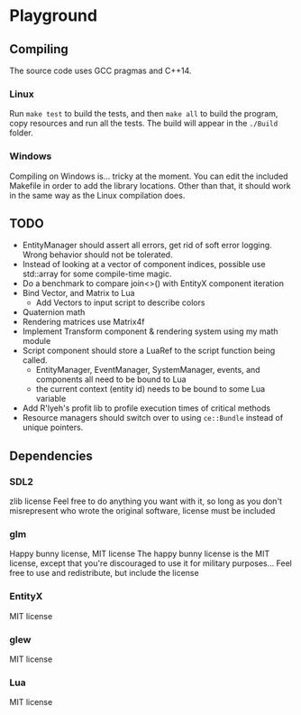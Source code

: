 # Playground

## Compiling

The source code uses GCC pragmas and C++14.

### Linux
Run `make test` to build the tests, and then `make all` to build the program, copy resources and run all the tests.
The build will appear in the `./Build` folder.

### Windows
Compiling on Windows is... tricky at the moment. You can edit the included Makefile in order to add the library locations. Other than that, it should work in the
same way as the Linux compilation does.

## TODO
* EntityManager should assert all errors, get rid of soft error logging. Wrong behavior should not be tolerated.
* Instead of looking at a vector of component indices, possible use std::array for some compile-time magic.
* Do a benchmark to compare join<>() with EntityX component iteration
* Bind Vector, and Matrix to Lua
  * Add Vectors to input script to describe colors
* Quaternion math
* Rendering matrices use Matrix4f
* Implement Transform component & rendering system using my math module
* Script component should store a LuaRef to the script function being called.
  * EntityManager, EventManager, SystemManager, events, and components all need to be bound to Lua
  * the current context (entity id) needs to be bound to some Lua variable
* Add R'lyeh's profit lib to profile execution times of critical methods
* Resource managers should switch over to using `ce::Bundle` instead of unique pointers.


## Dependencies
### SDL2
zlib license
Feel free to do anything you want with it, so long as you don't misrepresent who wrote the original software, license must be included
### glm
Happy bunny license, MIT license
The happy bunny license is the MIT license, except that you're discouraged to use it for
military purposes...
Feel free to use and redistribute, but include the license
### EntityX
MIT license
### glew
MIT license
### Lua
MIT license

